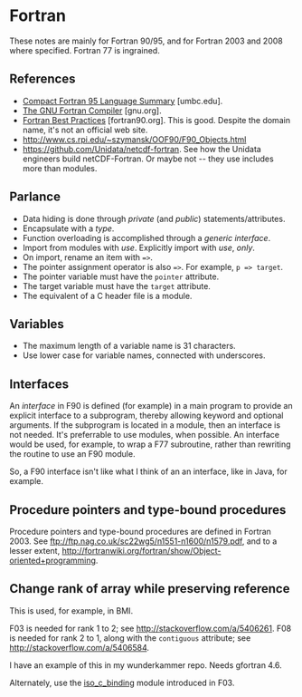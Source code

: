 # Fortran

These notes are mainly for Fortran 90/95,
and for Fortran 2003 and 2008 where specified.
Fortran 77 is ingrained.


## References

* [Compact Fortran 95 Language Summary](https://www.csee.umbc.edu/~squire/fortranclass/summary.shtml) [umbc.edu].
* [The GNU Fortran Compiler](https://gcc.gnu.org/onlinedocs/gfortran/) [gnu.org].
* [Fortran Best Practices](http://www.fortran90.org/src/best-practices.html) [fortran90.org]. This is good. Despite the domain name, it's not an official web site.
* http://www.cs.rpi.edu/~szymansk/OOF90/F90_Objects.html
* https://github.com/Unidata/netcdf-fortran. See how the Unidata engineers build netCDF-Fortran. Or maybe not -- they use includes more than modules.


## Parlance

* Data hiding is done through *private* (and *public*) statements/attributes.
* Encapsulate with a *type*.
* Function overloading is accomplished through a *generic interface*.
* Import from modules with *use*. Explicitly import with *use*, *only*.
 * On import, rename an item with `=>`.
* The pointer assignment operator is also `=>`. For example, `p => target`.
 * The pointer variable must have the `pointer` attribute.
 * The target variable must have the `target` attribute.
* The equivalent of a C header file is a module.


## Variables

* The maximum length of a variable name is 31 characters.
* Use lower case for variable names, connected with underscores.


## Interfaces

An *interface* in F90 is defined (for example) in a main program
to provide an explicit interface to a subprogram,
thereby allowing keyword and optional arguments.
If the subprogram is located in a module,
then an interface is not needed.
It's preferrable to use modules, when possible.
An interface would be used, for example,
to wrap a F77 subroutine,
rather than rewriting the routine to use an F90 module.

So, a F90 interface isn't like what I think of
an an interface, like in Java, for example.


## Procedure pointers and type-bound procedures

Procedure pointers and type-bound procedures
are defined in Fortran 2003.
See ftp://ftp.nag.co.uk/sc22wg5/n1551-n1600/n1579.pdf,
and to a lesser extent,
http://fortranwiki.org/fortran/show/Object-oriented+programming.


## Change rank of array while preserving reference

This is used, for example, in BMI.

F03 is needed for rank 1 to 2;
see http://stackoverflow.com/a/5406261.
F08 is needed for rank 2 to 1,
along with the `contiguous` attribute;
see http://stackoverflow.com/a/5406584.

I have an example of this in my wunderkammer repo.
Needs gfortran 4.6.

Alternately, use the
[iso_c_binding](https://gcc.gnu.org/onlinedocs/gfortran/ISO_005fC_005fBINDING.html)
module introduced in F03.
